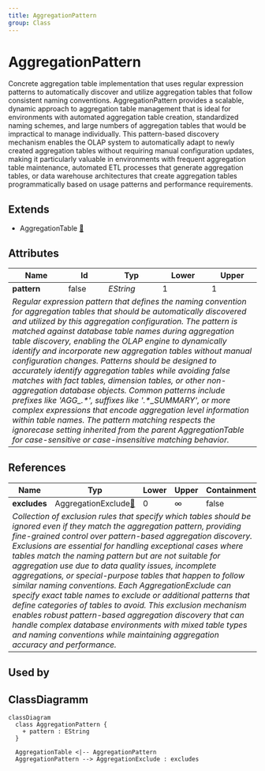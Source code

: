 ```yaml
---
title: AggregationPattern
group: Class
---
```


# AggregationPattern<a name="class-aggregationpattern"></a>

Concrete aggregation table implementation that uses regular expression patterns to automatically discover and utilize aggregation tables that follow consistent naming conventions. AggregationPattern provides a scalable, dynamic approach to aggregation table management that is ideal for environments with automated aggregation table creation, standardized naming schemes, and large numbers of aggregation tables that would be impractical to manage individually. This pattern-based discovery mechanism enables the OLAP system to automatically adapt to newly created aggregation tables without requiring manual configuration updates, making it particularly valuable in environments with frequent aggregation table maintenance, automated ETL processes that generate aggregation tables, or data warehouse architectures that create aggregation tables programmatically based on usage patterns and performance requirements.
## Extends
- AggregationTable [🔗](./class-AggregationTable)
## Attributes

<table>
  <thead>
    <tr>
      <th>Name</th>
      <th>Id</th>
      <th>Typ</th>
      <th>Lower</th>
      <th>Upper</th>
    </tr>
  </thead>
  <tbody>
    <tr>
      <td><strong>pattern</strong></td>
      <td>false</td>
      <td><em>EString</em></td>
      <td>1</td>
      <td>1</td>
    </tr>
    <tr>
      <td colspan="5"><em>Regular expression pattern that defines the naming convention for aggregation tables that should be automatically discovered and utilized by this aggregation configuration. The pattern is matched against database table names during aggregation table discovery, enabling the OLAP engine to dynamically identify and incorporate new aggregation tables without manual configuration changes. Patterns should be designed to accurately identify aggregation tables while avoiding false matches with fact tables, dimension tables, or other non-aggregation database objects. Common patterns include prefixes like 'AGG_.*', suffixes like '.*_SUMMARY', or more complex expressions that encode aggregation level information within table names. The pattern matching respects the ignorecase setting inherited from the parent AggregationTable for case-sensitive or case-insensitive matching behavior.</em></td>
    </tr>
  </tbody>
</table>

## References

<table>
  <thead>
    <tr>
      <th>Name</th>
      <th>Typ</th>
      <th>Lower</th>
      <th>Upper</th>
      <th>Containment</th>
    </tr>
  </thead>
  <tbody>
    <tr>
      <td><strong>excludes</strong></td>
      <td>AggregationExclude<a href="./class-AggregationExclude">🔗</a></td>
      <td>0</td>
      <td>&infin;</td>
      <td>false</td>
    </tr>
    <tr>
      <td colspan="5"><em>Collection of exclusion rules that specify which tables should be ignored even if they match the aggregation pattern, providing fine-grained control over pattern-based aggregation discovery. Exclusions are essential for handling exceptional cases where tables match the naming pattern but are not suitable for aggregation use due to data quality issues, incomplete aggregations, or special-purpose tables that happen to follow similar naming conventions. Each AggregationExclude can specify exact table names to exclude or additional patterns that define categories of tables to avoid. This exclusion mechanism enables robust pattern-based aggregation discovery that can handle complex database environments with mixed table types and naming conventions while maintaining aggregation accuracy and performance.</em></td>
    </tr>
  </tbody>
</table>



## Used by


## ClassDiagramm

```mermaid
classDiagram
  class AggregationPattern {
    + pattern : EString
  }

  AggregationTable <|-- AggregationPattern
  AggregationPattern --> AggregationExclude : excludes

```
